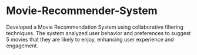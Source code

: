# Movie-Recommender-System
Developed a Movie Recommendation System using collaborative filtering techniques. The system analyzed user behavior and preferences to suggest 5 movies that they are likely to enjoy, enhancing user experience and engagement.
